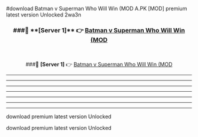 #download Batman v Superman Who Will Win (MOD A.PK [MOD] premium latest version Unlocked 2wa3n 



<div align="center">
<h3>###🔹 **[Server 1]** 👉 <a href="https://download1apk.web.app/">Batman v Superman Who Will Win (MOD</a></h3><br>


###🔹 **[Server 1]** 👉 <a href="https://download1apk.web.app/">Batman v Superman Who Will Win (MOD</a></h3>
</div>



----------------------------------------------------------

----------------------------------------------------------

----------------------------------------------------------

----------------------------------------------------------

----------------------------------------------------------

----------------------------------------------------------

----------------------------------------------------------

download premium latest version Unlocked

download premium latest version Unlocked
